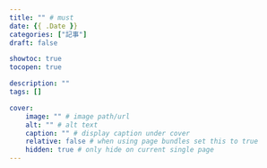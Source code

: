```yaml
---
title: "" # must
date: {{ .Date }}
categories: ["記事"]
draft: false

showtoc: true
tocopen: true

description: ""
tags: []

cover: 
    image: "" # image path/url
    alt: "" # alt text
    caption: "" # display caption under cover
    relative: false # when using page bundles set this to true
    hidden: true # only hide on current single page
---
```


## 